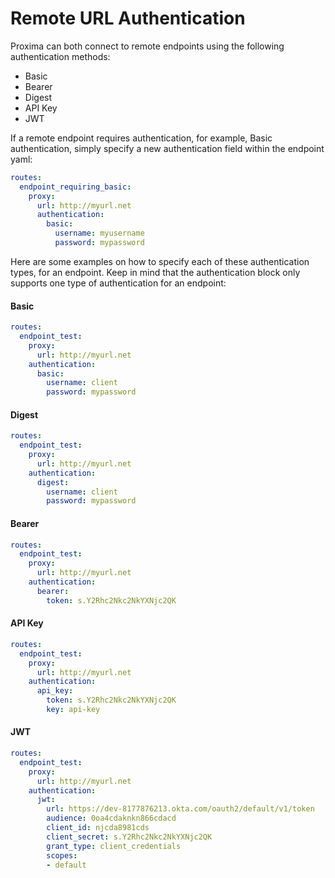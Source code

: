# Remote URL Authentication

Proxima can both connect to remote endpoints using the following authentication methods:

- Basic  
- Bearer  
- Digest
- API Key
- JWT

If a remote endpoint requires authentication, for example, Basic authentication, simply specify a new authentication field within the endpoint yaml:

```yaml
routes:
  endpoint_requiring_basic:
    proxy:
      url: http://myurl.net
      authentication:
        basic:
          username: myusername
          password: mypassword
```

Here are some examples on how to specify each of these authentication types, for an endpoint. Keep in mind that the authentication block only supports one type of authentication for an endpoint:

#### Basic

```yaml
routes:
  endpoint_test:
    proxy:
      url: http://myurl.net
    authentication:
      basic:
        username: client
        password: mypassword
```

#### Digest

```yaml
routes:
  endpoint_test:
    proxy:
      url: http://myurl.net
    authentication:
      digest:
        username: client
        password: mypassword
```

#### Bearer

```yaml
routes:
  endpoint_test:
    proxy:
      url: http://myurl.net
    authentication:
      bearer:
        token: s.Y2Rhc2Nkc2NkYXNjc2QK
```

#### API Key

```yaml
routes:
  endpoint_test:
    proxy:
      url: http://myurl.net
    authentication:
      api_key:
        token: s.Y2Rhc2Nkc2NkYXNjc2QK
        key: api-key
```

#### JWT

```yaml
routes:
  endpoint_test:
    proxy:
      url: http://myurl.net
    authentication:
      jwt:
        url: https://dev-8177876213.okta.com/oauth2/default/v1/token
        audience: 0oa4cdaknkn866cdacd
        client_id: njcda8981cds
        client_secret: s.Y2Rhc2Nkc2NkYXNjc2QK
        grant_type: client_credentials
        scopes: 
        - default
```

